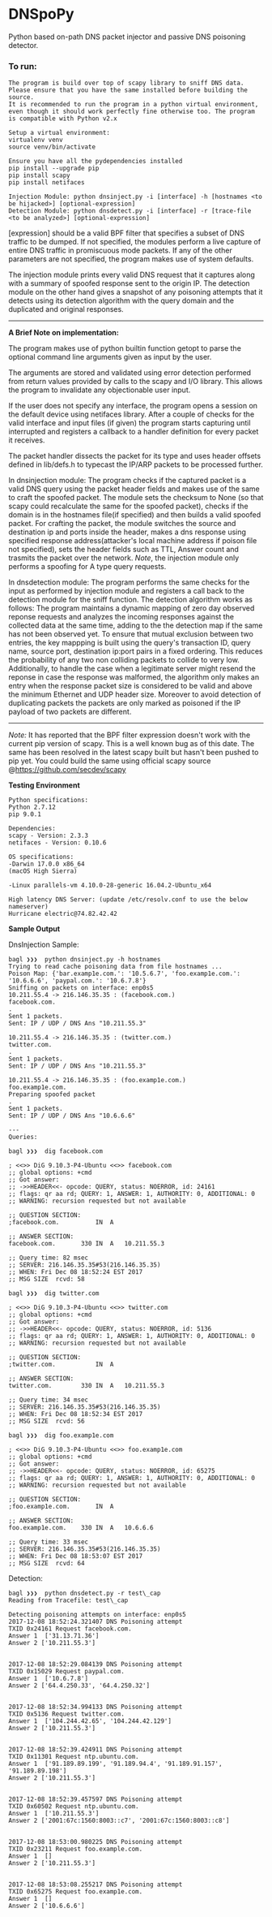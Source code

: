 # DNSpoPy
Python based on-path DNS packet injector and passive DNS poisoning detector.

### To run:
```
The program is build over top of scapy library to sniff DNS data. Please ensure that you have the same installed before building the source.
It is recommended to run the program in a python virtual environment, even though it should work perfectly fine otherwise too. The program is compatible with Python v2.x

Setup a virtual environment:
virtualenv venv
source venv/bin/activate

Ensure you have all the pydependencies installed
pip install --upgrade pip
pip install scapy
pip install netifaces

Injection Module: python dnsinject.py -i [interface] -h [hostnames <to be hijacked>] [optional-expression]
Detection Module: python dnsdetect.py -i [interface] -r [trace-file <to be analyzed>] [optional-expression]

```

[expression] should be a valid BPF filter that specifies a subset of DNS traffic to be dumped. If not specified, the modules perform a live capture of entire DNS traffic in promiscuous mode packets.
If any of the other parameters are not specified, the program makes use of system defaults.

The injection module prints every valid DNS request that it captures along with a summary of spoofed response sent to the origin IP. The detection module on the other hand gives a snapshot of any poisoning attempts that it detects using its detection algorithm with the query domain and the duplicated and original responses.


---
**A Brief Note on implementation:**

The program makes use of python builtin function getopt to parse the optional command line arguments given as input by the user.

The arguments are stored and validated using error detection performed from return values provided by calls to the scapy and I/O library. This allows the program to invalidate any objectionable user input.

If the user does not specify any interface, the program opens a session on the default device using netifaces library. After a couple of checks for the valid interface and input files (if given) the program starts capturing until interrupted and registers a callback to a handler definition for every packet it receives.

The packet handler dissects the packet for its type and uses header offsets defined in lib/defs.h to typecast the IP/ARP packets to be processed further.

In dnsinjection module: The program checks if the captured packet is a valid DNS query using the packet header fields and makes use of the same to craft the spoofed packet. The module sets the checksum to None (so that scapy could recalculate the same for the spoofed packet), checks if the domain is in the hostnames file(if specified) and then builds a valid spoofed packet. For crafting the packet, the module switches the source and destination ip and ports inside the header, makes a dns response using specified response address(attacker's local machine address if poison file not specified), sets the header fields such as TTL, Answer count and trasmits the packet over the network. *Note*, the injection module only performs a spoofing for A type query requests.

In dnsdetection  module: The program performs the same checks for the input as performed by injection module and registers a call back to the detection module for the sniff function. The detection algorithm works as follows: The program maintains a dynamic mapping of zero day observed reponse requests and analyzes the incoming responses against the collected data at the same time, adding to the the detection map if the same has not been observed yet. To ensure that mutual exclusion between two entries, the key mappping is built using the query's transaction ID, query name, source port, destination ip:port pairs in a fixed ordering. This reduces the probability of any two non colliding packets to collide to very low. Additionally, to handle the case when a legitimate server might resend the reponse in case the response was malformed, the algorithm only makes an entry when the response packet size is considered to be valid and above the minimum Ethernet and UDP header size. Moreover to avoid detection of duplicating packets the packets are only marked as poisoned if the IP payload of two packets are different.

---
*Note:* It has reported that the BPF filter expression doesn't work with the current pip version of scapy. This is a well known bug as of this date. The same has been resolved in the latest scapy built but hasn't been pushed to pip yet. You could build the same using official scapy source @https://github.com/secdev/scapy

**Testing Environment**

```
Python specifications:
Python 2.7.12
pip 9.0.1

Dependencies: 
scapy - Version: 2.3.3
netifaces - Version: 0.10.6

OS specifications:
-Darwin 17.0.0 x86_64
(macOS High Sierra)

-Linux parallels-vm 4.10.0-28-generic 16.04.2-Ubuntu_x64

High latency DNS Server: (update /etc/resolv.conf to use the below nameserver) 
Hurricane electric@74.82.42.42

```
**Sample Output**

DnsInjection Sample:
```
bagl ❯❯❯  python dnsinject.py -h hostnames
Trying to read cache poisoning data from file hostnames ...
Poison Map: {'bar.examp1e.com.': '10.5.6.7', 'foo.examp1e.com.': '10.6.6.6', 'paypal.com.': '10.6.7.8'}
Sniffing on packets on interface: enp0s5
10.211.55.4 -> 216.146.35.35 : (facebook.com.)
facebook.com.
.
Sent 1 packets.
Sent: IP / UDP / DNS Ans "10.211.55.3" 

10.211.55.4 -> 216.146.35.35 : (twitter.com.)
twitter.com.
.
Sent 1 packets.
Sent: IP / UDP / DNS Ans "10.211.55.3" 

10.211.55.4 -> 216.146.35.35 : (foo.examp1e.com.)
foo.examp1e.com.
Preparing spoofed packet
.
Sent 1 packets.
Sent: IP / UDP / DNS Ans "10.6.6.6" 

---
Queries:

bagl ❯❯❯  dig facebook.com

; <<>> DiG 9.10.3-P4-Ubuntu <<>> facebook.com
;; global options: +cmd
;; Got answer:
;; ->>HEADER<<- opcode: QUERY, status: NOERROR, id: 24161
;; flags: qr aa rd; QUERY: 1, ANSWER: 1, AUTHORITY: 0, ADDITIONAL: 0
;; WARNING: recursion requested but not available

;; QUESTION SECTION:
;facebook.com.			IN	A

;; ANSWER SECTION:
facebook.com.		330	IN	A	10.211.55.3

;; Query time: 82 msec
;; SERVER: 216.146.35.35#53(216.146.35.35)
;; WHEN: Fri Dec 08 18:52:24 EST 2017
;; MSG SIZE  rcvd: 58

bagl ❯❯❯  dig twitter.com

; <<>> DiG 9.10.3-P4-Ubuntu <<>> twitter.com
;; global options: +cmd
;; Got answer:
;; ->>HEADER<<- opcode: QUERY, status: NOERROR, id: 5136
;; flags: qr aa rd; QUERY: 1, ANSWER: 1, AUTHORITY: 0, ADDITIONAL: 0
;; WARNING: recursion requested but not available

;; QUESTION SECTION:
;twitter.com.			IN	A

;; ANSWER SECTION:
twitter.com.		330	IN	A	10.211.55.3

;; Query time: 34 msec
;; SERVER: 216.146.35.35#53(216.146.35.35)
;; WHEN: Fri Dec 08 18:52:34 EST 2017
;; MSG SIZE  rcvd: 56

bagl ❯❯❯  dig foo.examp1e.com

; <<>> DiG 9.10.3-P4-Ubuntu <<>> foo.examp1e.com
;; global options: +cmd
;; Got answer:
;; ->>HEADER<<- opcode: QUERY, status: NOERROR, id: 65275
;; flags: qr aa rd; QUERY: 1, ANSWER: 1, AUTHORITY: 0, ADDITIONAL: 0
;; WARNING: recursion requested but not available

;; QUESTION SECTION:
;foo.examp1e.com.		IN	A

;; ANSWER SECTION:
foo.examp1e.com.	330	IN	A	10.6.6.6

;; Query time: 33 msec
;; SERVER: 216.146.35.35#53(216.146.35.35)
;; WHEN: Fri Dec 08 18:53:07 EST 2017
;; MSG SIZE  rcvd: 64
```
Detection:

```
bagl ❯❯❯  python dnsdetect.py -r test\_cap
Reading from Tracefile: test\_cap

Detecting poisoning attempts on interface: enp0s5
2017-12-08 18:52:24.321407 DNS Poisoning attempt
TXID 0x24161 Request facebook.com.
Answer 1  ['31.13.71.36']
Answer 2 ['10.211.55.3']


2017-12-08 18:52:29.084139 DNS Poisoning attempt
TXID 0x15029 Request paypal.com.
Answer 1  ['10.6.7.8']
Answer 2 ['64.4.250.33', '64.4.250.32']


2017-12-08 18:52:34.994133 DNS Poisoning attempt
TXID 0x5136 Request twitter.com.
Answer 1  ['104.244.42.65', '104.244.42.129']
Answer 2 ['10.211.55.3']


2017-12-08 18:52:39.424911 DNS Poisoning attempt
TXID 0x11301 Request ntp.ubuntu.com.
Answer 1  ['91.189.89.199', '91.189.94.4', '91.189.91.157', '91.189.89.198']
Answer 2 ['10.211.55.3']


2017-12-08 18:52:39.457597 DNS Poisoning attempt
TXID 0x60502 Request ntp.ubuntu.com.
Answer 1  ['10.211.55.3']
Answer 2 ['2001:67c:1560:8003::c7', '2001:67c:1560:8003::c8']


2017-12-08 18:53:00.980225 DNS Poisoning attempt
TXID 0x23211 Request foo.example.com.
Answer 1  []
Answer 2 ['10.211.55.3']


2017-12-08 18:53:08.255217 DNS Poisoning attempt
TXID 0x65275 Request foo.examp1e.com.
Answer 1  []
Answer 2 ['10.6.6.6']

```

